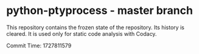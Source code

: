 # python-ptyprocess - master branch

This repository contains the frozen state of the repository.
Its history is cleared. It is used only for static code
analysis with Codacy.

Commit Time: 1727811579